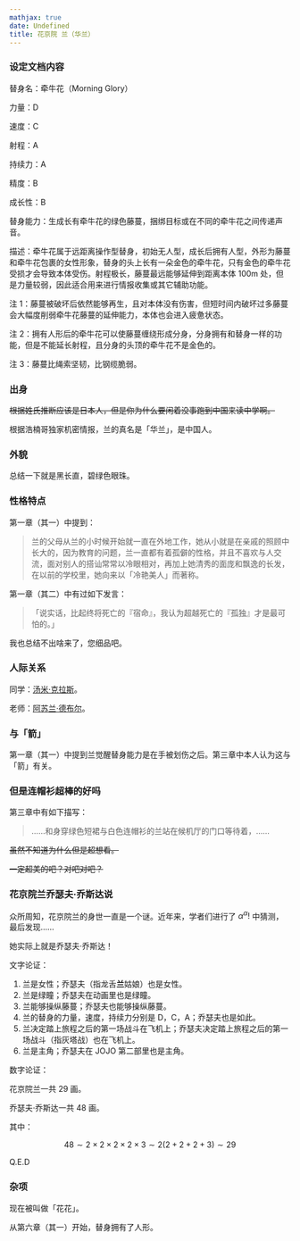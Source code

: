```yaml
---
mathjax: true
date: Undefined
title: 花京院 兰（华兰）
---
```

### 设定文档内容

替身名：牵牛花（Morning Glory）

力量：D

速度：C

射程：A

持续力：A

精度：B

成长性：B

替身能力：生成长有牵牛花的绿色藤蔓，捆绑目标或在不同的牵牛花之间传递声音。

描述：牵牛花属于远距离操作型替身，初始无人型，成长后拥有人型，外形为藤蔓和牵牛花包裹的女性形象，替身的头上长有一朵金色的牵牛花，只有金色的牵牛花受损才会导致本体受伤。射程极长，藤蔓最远能够延伸到距离本体 100m 处，但是力量较弱，因此适合用来进行情报收集或其它辅助功能。

注 1：藤蔓被破坏后依然能够再生，且对本体没有伤害，但短时间内破坏过多藤蔓会大幅度削弱牵牛花藤蔓的延伸能力，本体也会进入疲惫状态。

注 2：拥有人形后的牵牛花可以使藤蔓缠绕形成分身，分身拥有和替身一样的功能，但是不能延长射程，且分身的头顶的牵牛花不是金色的。

注 3：藤蔓比绳索坚韧，比钢缆脆弱。

### 出身

~~根据姓氏推断应该是日本人，但是你为什么要闲着没事跑到中国来读中学啊。~~

根据浩楠哥独家机密情报，兰的真名是「华兰」，是中国人。

### 外貌

总结一下就是黑长直，碧绿色眼珠。

### 性格特点

第一章（其一）中提到：

> 兰的父母从兰的小时候开始就一直在外地工作，她从小就是在亲戚的照顾中长大的，因为教育的问题，兰一直都有着孤僻的性格，并且不喜欢与人交流，面对别人的搭讪常常以冷眼相对，再加上她清秀的面庞和飘逸的长发，在以前的学校里，她向来以「冷艳美人」而著称。

第一章（其二）中有过如下发言：

> 「说实话，比起终将死亡的『宿命』，我认为超越死亡的『孤独』才是最可怕的。」

我也总结不出啥来了，您细品吧。

### 人际关系

同学：[汤米·克拉斯](/karin-no-kimyou-na-bouken/tangmi-kelasi)。

老师：[阿苏兰·德布尔](/karin-no-kimyou-na-bouken/asulan-debuer)。

### 与「箭」

第一章（其一）中提到兰觉醒替身能力是在手被划伤之后。第三章中本人认为这与「箭」有关。

### 但是连帽衫超棒的好吗

第三章中有如下描写：

> ……和身穿绿色短裙与白色连帽衫的兰站在候机厅的门口等待着，……

~~虽然不知道为什么但是超想看。~~

~~一定超美的吧？对吧对吧？~~

### 花京院兰乔瑟夫·乔斯达说

众所周知，花京院兰的身世一直是一个谜。近年来，学者们进行了 $\alpha^{\alpha}!$ 中猜测，最后发现……

她实际上就是乔瑟夫·乔斯达！

文字论证：

1. 兰是女性；乔瑟夫（指龙舌**兰**姑娘）也是女性。
2. 兰是绿瞳；乔瑟夫在动画里也是绿瞳。
3. 兰能够操纵藤蔓；乔瑟夫也能够操纵藤蔓。
4. 兰的替身的力量，速度，持续力分别是 D，C，A；乔瑟夫也是如此。
5. 兰决定踏上旅程之后的第一场战斗在飞机上；乔瑟夫决定踏上旅程之后的第一场战斗（指灰塔战）也在飞机上。
6. 兰是主角；乔瑟夫在 JOJO 第二部里也是主角。

数字论证：

花京院兰一共 $29$ 画。

乔瑟夫·乔斯达一共 $48$ 画。

其中：

$$48\sim 2\times 2\times 2\times 2\times 3\sim 2(2+2+2+3)\sim 29$$

Q.E.D

### 杂项

现在被叫做「花花」。

从第六章（其一）开始，替身拥有了人形。
